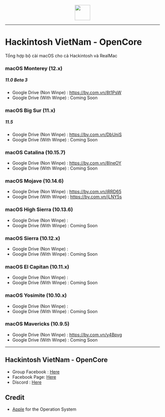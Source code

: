 <p align="center">
	<img src="https://user-images.githubusercontent.com/54585187/126868035-43c8b9e5-328d-4dd5-81ea-bd2e6734f754.png" width="50" />
</p>

-----

# Hackintosh VietNam - OpenCore
Tổng hợp bộ cài macOS cho cả Hackintosh và RealMac

### macOS Monterey (12.x)
##### 11.0 Beta 3
- Google Drive (Non Winpe) : https://by.com.vn/8t1PsW
- Google Drive (With Winpe) : Coming Soon

### macOS Big Sur (11.x)
##### 11.5
- Google Drive (Non Winpe) : https://by.com.vn/DbUniS
- Google Drive (With Winpe) : Coming Soon

### macOS Catalina (10.15.7)

- Google Drive (Non Winpe) : https://by.com.vn/8IneOY
- Google Drive (With Winpe) : Coming Soon

### macOS Mojave (10.14.6)

- Google Drive (Non Winpe) : https://by.com.vn/iRRD65
- Google Drive (With Winpe) : https://by.com.vn/jLNY5s

### macOS High Sierra (10.13.6)

- Google Drive (Non Winpe) : 
- Google Drive (With Winpe) : Coming Soon

### macOS Sierra (10.12.x)

- Google Drive (Non Winpe) :
- Google Drive (With Winpe) : Coming Soon

### macOS El Capitan (10.11.x)

- Google Drive (Non Winpe) :
- Google Drive (With Winpe) : Coming Soon

### macOS Yosimite (10.10.x)

- Google Drive (Non Winpe) :
- Google Drive (With Winpe) : Coming Soon

### macOS Mavericks (10.9.5)

- Google Drive (Non Winpe) : https://by.com.vn/y4Bpvg
- Google Drive (With Winpe) : Coming Soon

-----
## Hackintosh VietNam - OpenCore

- Group Facebook : [Here](https://www.facebook.com/groups/hackintosh.vietnam)
- Facebook Page: [Here](https://www.facebook.com/Hackskintosh)
- Discord : [Here](https://discord.com/invite/ax5Ty35fAC?fbclid=IwAR3F_JSYFBocktwZNHGfbwR7fRm1D-X8WQBNDS9s-eqPELKz0qVnm1T-NmM)

## Credit
- [Apple](https://www.apple.com "Apple") for the Operation System
